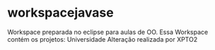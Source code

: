 # workspacejavase
Workspace preparada no eclipse para aulas de OO.
Essa Workspace contém os projetos:
Universidade
Alteração realizada por XPTO2
